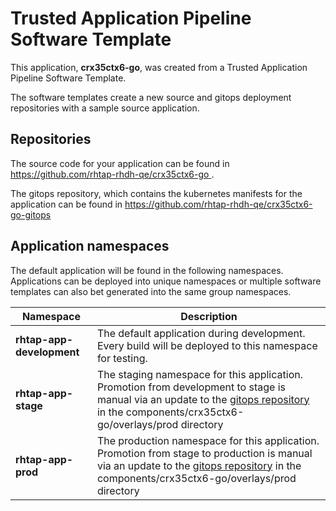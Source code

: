 # Trusted Application Pipeline Software Template

This application, **crx35ctx6-go**, was created from a Trusted Application Pipeline Software Template.

The software templates create a new source and gitops deployment repositories with a sample source application. 

## Repositories

The source code for your application can be found in [https://github.com/rhtap-rhdh-qe/crx35ctx6-go ](https://github.com/rhtap-rhdh-qe/crx35ctx6-go ).
 
The gitops repository, which contains the kubernetes manifests for the application can be found in 
[https://github.com/rhtap-rhdh-qe/crx35ctx6-go-gitops ](https://github.com/rhtap-rhdh-qe/crx35ctx6-go-gitops ) 

## Application namespaces 

The default application will be found in the following namespaces. Applications can be deployed into unique namespaces or multiple software templates can also bet generated into the same group namespaces.  

|  Namespace   |  Description   |  
| -------- | -------- |   
| **rhtap-app-development** | The default application during development. Every build will be deployed to this namespace for testing. | 
| **rhtap-app-stage** | The staging namespace for this application. Promotion from development to stage is manual via an update to the [gitops repository](https://github.com/rhtap-rhdh-qe/crx35ctx6-go-gitops ) in the components/crx35ctx6-go/overlays/prod directory |  
| **rhtap-app-prod** | The production namespace for this application. Promotion from stage to production is manual via an update to the [gitops repository](https://github.com/rhtap-rhdh-qe/crx35ctx6-go-gitops ) in the components/crx35ctx6-go/overlays/prod directory | 